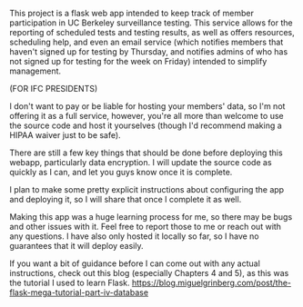 This project is a flask web app intended to keep track of member participation in UC Berkeley surveillance testing. This service allows for the reporting of scheduled tests and testing results, as well as offers resources, scheduling help, and even an email service (which notifies members that haven't signed up for testing by Thursday, and notifies admins of who has not signed up for testing for the week on Friday) intended to simplify management.


(FOR IFC PRESIDENTS)

I don't want to pay or be liable for hosting your members' data, so I'm not offering it as a full service, however, you're all more than welcome to use the source code and host it yourselves (though I'd recommend making a HIPAA waiver just to be safe).

There are still a few key things that should be done before deploying this webapp, particularly data encryption. I will update the source code as quickly as I can, and let you guys know once it is complete. 

I plan to make some pretty explicit instructions about configuring the app and deploying it, so I will share that once I complete it as well.

Making this app was a huge learning process for me, so there may be bugs and other issues with it. Feel free to report those to me or reach out with any questions. I have also only hosted it locally so far, so I have no guarantees that it will deploy easily.

If you want a bit of guidance before I can come out with any actual instructions, check out this blog (especially Chapters 4 and 5), as this was the tutorial I used to learn Flask. https://blog.miguelgrinberg.com/post/the-flask-mega-tutorial-part-iv-database